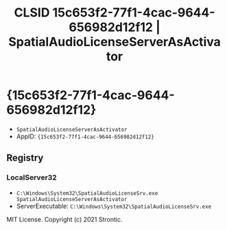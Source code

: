 ﻿---
title: "CLSID 15c653f2-77f1-4cac-9644-656982d12f12 | SpatialAudioLicenseServerAsActivator"
excerpt: What is COM-Object CLSID 15c653f2-77f1-4cac-9644-656982d12f12?
---

# {15c653f2-77f1-4cac-9644-656982d12f12}

* `SpatialAudioLicenseServerAsActivator`
* AppID: `{15c653f2-77f1-4cac-9644-656982d12f12}`

## Registry


### LocalServer32

* `C:\Windows\System32\SpatialAudioLicenseSrv.exe SpatialAudioLicenseServerAsActivator`
* ServerExecutable: `C:\Windows\System32\SpatialAudioLicenseSrv.exe`

MIT License. Copyright (c) 2021 Strontic.


